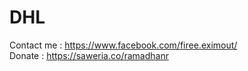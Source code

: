 # DHL

Contact me : https://www.facebook.com/firee.eximout/<br/>
Donate : https://saweria.co/ramadhanr

